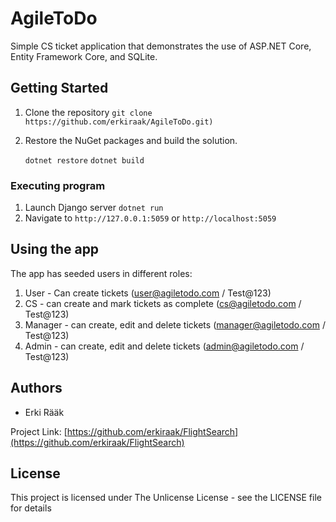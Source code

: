 # AgileToDo

Simple CS ticket application that demonstrates the use of ASP.NET Core, Entity Framework Core, and SQLite.

## Getting Started

1. Clone the repository 
   ```git clone https://github.com/erkiraak/AgileToDo.git)```

2. Restore the NuGet packages and build the solution.

   ```dotnet restore```
   ```dotnet build```
   
### Executing program

1. Launch Django server  ```dotnet run```
2. Navigate to `http://127.0.0.1:5059` or `http://localhost:5059`

## Using the app

The app has seeded users in different roles:
1. User - Can create tickets
  (user@agiletodo.com / Test@123)
2. CS - can create and mark tickets as complete
  (cs@agiletodo.com / Test@123)
3. Manager - can create, edit and delete tickets
  (manager@agiletodo.com / Test@123)
4. Admin - can create, edit and delete tickets
   (admin@agiletodo.com / Test@123)

## Authors

- Erki Rääk

Project Link: [https://github.com/erkiraak/FlightSearch](https://github.com/erkiraak/FlightSearch)

## License

This project is licensed under The Unlicense License - see the LICENSE file for details




